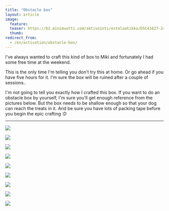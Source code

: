 ```yaml
---
title: "Obstacle box"
layout: article
image:
  feature:
  teaser: https://b2.minimuutti.com/aktivointi/estelaatikko/DSC41627-245px.jpg
  thumb:
redirect_from:
  - /en/activation/obstacle-box/
---
```


I've always wanted to craft this kind of box to Miki and fortunately I had some free time at the weekend.

This is the only time I'm telling you don't try this at home. Or go ahead if you have five hours for it. I'm sure the box will be ruined after a couple of sessions..

I'm not going to tell you exactly how I crafted this box. If you want to do an obstacle box by yourself, I'm sure you'll get enough reference from the pictures below. But the box needs to be shallow enough so that your dog can reach the treats in it. And be sure you have lots of packing tape before you begin the epic crafting :D

---

![](https://b2.minimuutti.com/aktivointi/estelaatikko/DSC41515-800px.jpg)

![](https://b2.minimuutti.com/aktivointi/estelaatikko/DSC41529-800px.jpg)

![](https://b2.minimuutti.com/aktivointi/estelaatikko/DSC41526-800px.jpg)

![](https://b2.minimuutti.com/aktivointi/estelaatikko/DSC41581-800px.jpg)

![](https://b2.minimuutti.com/aktivointi/estelaatikko/DSC41625-800px.jpg)

![](https://b2.minimuutti.com/aktivointi/estelaatikko/DSC41633-800px.jpg)

![](https://b2.minimuutti.com/aktivointi/estelaatikko/DSC41641-800px.jpg)

![](https://b2.minimuutti.com/aktivointi/estelaatikko/DSC41672-800px.jpg)

![](https://b2.minimuutti.com/aktivointi/estelaatikko/DSC41652-800px.jpg)
